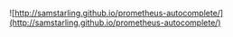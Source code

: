![http://samstarling.github.io/prometheus-autocomplete/](http://samstarling.github.io/prometheus-autocomplete/)
